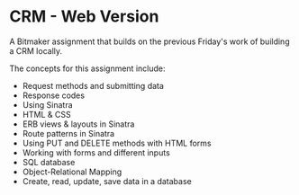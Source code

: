 # CRM - Web Version

A Bitmaker assignment that builds on the previous Friday's work of building a CRM locally. 

The concepts for this assignment include:
* Request methods and submitting data
* Response codes
* Using Sinatra
* HTML & CSS
* ERB views & layouts in Sinatra
* Route patterns in Sinatra
* Using PUT and DELETE methods with HTML forms
* Working with forms and different inputs
* SQL database
* Object-Relational Mapping
* Create, read, update, save data in a database
